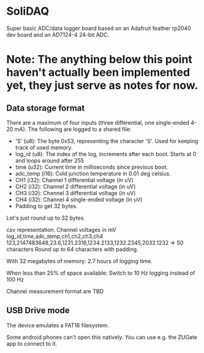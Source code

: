 # SoliDAQ

Super basic ADC/data logger board based on an Adafruit feather rp2040 dev board and an AD7124-4 24-bit ADC.




# Note: The anything below this point haven't actually been implemented yet, they just serve as notes for now.


## Data storage format

There are a maximum of four inputs (three differential, one single-ended 4-20 mA). The following are logged to a shared file:
* 'S' (u8): The byte 0x53, representing the character 'S'. Used for keeping track of used memory.
* log_id (u8): The index of the log, increments after each boot. Starts at 0 and loops around after 255
* time (u32): Current time in milliseconds since previous boot.
* adc_temp (i16): Cold junction temperature in 0.01 deg celsius.
* CH1 (i32): Channel 1 differential voltage (in uV)
* CH2 (i32): Channel 2 differential voltage (in uV)
* CH3 (i32): Channel 3 differential voltage (in uV)
* CH4 (i32): Channel 4 single-ended voltage (in uV)
* Padding to get 32 bytes.

Let's just round up to 32 bytes.

csv representation. Channel voltages in mV
log_id,time,adc_temp,ch1,ch2,ch3,ch4
123,2147483648,23.6,1231.2316,1234.2133,1232.2345,2032.1232
=> 50 characters
Round up to 64 characters with padding.

With 32 megabytes of memory: 2.7 hours of logging time.

When less than 25% of space available:
Switch to 10 Hz logging instead of 100 Hz

Channel measurement format are TBD



## USB Drive mode

The device emulates a FAT16 filesystem.

Some android phones can't open this natively. You can use e.g. the ZUGate app to connect to it.